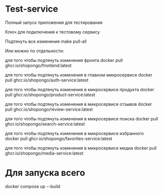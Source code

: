 # Test-service
Полный запуск приложения для тестирования

Ключ для подключения к тестовому сервису

Подтянуть все изменения
make pull-all

Или можно по отдельности:

для того чтобы подтянуть изменения фронта
docker pull ghcr.io/shopongo/frontend:latest

для того чтобы подтянуть изменения в главном микросервисе
docker pull ghcr.io/shopongo/auth-service:latest

для того чтобы подтянуть изменения в микросервисе продукта
docker pull ghcr.io/shopongo/product-service:latest

для того чтобы подтянуть изменения в микросервисе отзывов
docker pull ghcr.io/shopongo/review-service:latest

для того чтобы подтянуть изменения в микросервисе поиска
docker pull ghcr.io/shopongo/search-service:latest

для того чтобы подтянуть изменения в микросервисе избранного
docker pull ghcr.io/shopongo/favorites-service:latest

для того чтобы подтянуть изменения в микросервисе медиа
docker pull ghcr.io/shopongo/media-service:latest

# Для запуска всего
docker compose up --build